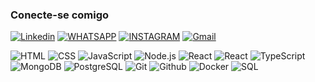 ### Conecte-se comigo

[![Linkedin](https://img.shields.io/badge/LinkedIn-0077B5?style=for-the-badge&logo=linkedin&logoColor=white)](linkedin.com/in/fernanda-caroline-fernandes-de-oliveira-28184532a)
[![WHATSAPP](https://img.shields.io/badge/WhatsApp-25D366?style=for-the-badge&logo=whatsapp&logoColor=white)](https://web.whatsapp.com/+5546999848601)
[![INSTAGRAM](https://img.shields.io/badge/Instagram-E4405F?style=for-the-badge&logo=instagram&logoColor=white)](https://www.instagram.com/http.nandes_?igsh=MW5ieGU4YTRvbHplZg==)
[![Gmail](https://img.shields.io/badge/Gmail-fff?style=for-the-badge&logo=Gmail&logoColor=e71c18)](mailto:oliveira35carol.fcfo@gmail.com)

![HTML](https://img.shields.io/badge/-HTML-333333?style=flat&logo=HTML5)
![CSS](https://img.shields.io/badge/-CSS-333333?style=flat&logo=CSS3&logoColor=1572B6)
![JavaScript](https://img.shields.io/badge/-JavaScript-333333?style=flat&logo=javascript)
![Node.js](https://img.shields.io/badge/-Node.js-333333?style=flat&logo=node.js)
![React](https://img.shields.io/badge/-React-333333?style=flat&logo=react)
![React](https://img.shields.io/badge/-React%20Native-333333?style=flat&logo=react)
![TypeScript](https://img.shields.io/badge/-TypeScript-333333?style=flat&logo=typescript&logoColor=2D79C7)
![MongoDB](https://img.shields.io/badge/-MongoDB-333333?style=flat&logo=mongodb)
![PostgreSQL](https://img.shields.io/badge/-PostgreSQL-333333?style=flat&logo=postgresql)
![Git](https://img.shields.io/badge/-Git-333333?style=flat&logo=Git&logoColor=f05033)
![Github](https://img.shields.io/badge/-Github-333333?style=flat&logo=Github&logoColor=000000)
![Docker](https://img.shields.io/badge/-Docker-333333?style=flat&logo=Docker&logoColor=2496ed)
![SQL](https://img.shields.io/badge/-SQL-333333?style=flat&logo=SQl&logoColor=2496ed)
